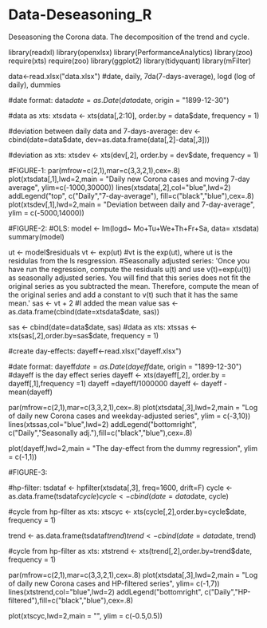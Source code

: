 # Data-Deseasoning_R
Deseasoning the Corona data. The decomposition of the trend and cycle.

library(readxl)
library(openxlsx)
library(PerformanceAnalytics)
library(zoo)
require(xts)
require(zoo)
library(ggplot2)
library(tidyquant)
library(mFilter)

data<-read.xlsx("data.xlsx")
#date, daily, 7da(7-days-average), logd (log of daily), dummies

#date format:
data$date= as.Date(data$date, origin = "1899-12-30")

#data as xts:
xtsdata <- xts(data[,2:10], order.by = data$date, frequency = 1)

#deviation between daily data and 7-days-average:
dev <- cbind(date=data$date, dev=as.data.frame(data[,2]-data[,3]))

#deviation as xts:
xtsdev <- xts(dev[,2], order.by = dev$date, frequency = 1)

#FIGURE-1:
par(mfrow=c(2,1),mar=c(3,3,2,1),cex=.8)
plot(xtsdata[,1],lwd=2,main = "Daily new Corona cases and moving 7-day average",
     ylim=c(-1000,30000))
lines(xtsdata[,2],col="blue",lwd=2)
addLegend("top",
       c("Daily","7-day-average"),
       fill=c("black","blue"),cex=.8)
plot(xtsdev[,1],lwd=2,main = "Deviation between daily and 7-day-average",
     ylim = c(-5000,14000))
     
#FIGURE-2:
#OLS:
model <- lm(logd~ Mo+Tu+We+Th+Fr+Sa, data= xtsdata)
summary(model)

ut <- model$residuals
vt <- exp(ut)
#vt is the exp(ut), where ut is the residulas from the ls resgression.
#Seasonally adjusted series:
'Once you have run the regression, compute the residuals u(t) and 
use v(t)=exp(u(t)) as seasonally adjusted series. You will find that 
this series does not fit the original series as you subtracted the mean. 
Therefore, compute the mean of the original series and add a constant 
to v(t) such that it has the same mean.'
sas <- vt + 2
#I added the mean value
sas <- as.data.frame(cbind(date=xtsdata$date, sas))

sas <- cbind(date=data$date, sas)
#data as xts:
xtssas <- xts(sas[,2],order.by=sas$date, frequency = 1)


#create day-effects:
dayeff<-read.xlsx("dayeff.xlsx")

#date format:
dayeff$date= as.Date(dayeff$date, origin = "1899-12-30")
#dayeff is the day effect series
dayeff <- xts(dayeff[,2], order.by = dayeff[,1],frequency =1)
dayeff =dayeff/1000000
dayeff <- dayeff - mean(dayeff)

par(mfrow=c(2,1),mar=c(3,3,2,1),cex=.8)
plot(xtsdata[,3],lwd=2,main = "Log of daily new Corona cases and weekday-adjusted series",
     ylim = c(-3,10))
lines(xtssas,col="blue",lwd=2)
addLegend("bottomright", c("Daily","Seasonally adj."),fill=c("black","blue"),cex=.8)

plot(dayeff,lwd=2,main = "The day-effect from the dummy regression", ylim = c(-1,1))
     
     
#FIGURE-3:

#hp-filter:
tsdataf <- hpfilter(xtsdata[,3], freq=1600, drift=F)
cycle <- as.data.frame(tsdataf$cycle)
cycle <- cbind( date=data$date, cycle)

#cycle from hp-filter as xts:
xtscyc <- xts(cycle[,2],order.by=cycle$date, frequency = 1)


trend <- as.data.frame(tsdataf$trend)
trend <- cbind( date=data$date, trend)

#cycle from hp-filter as xts:
xtstrend <- xts(trend[,2],order.by=trend$date, frequency = 1)

par(mfrow=c(2,1),mar=c(3,3,2,1),cex=.8)
plot(xtsdata[,3],lwd=2,main = "Log of daily new Corona cases and HP-filtered series",
     ylim= c(-1,7))
lines(xtstrend,col="blue",lwd=2)
addLegend("bottomright", c("Daily","HP-filtered"),fill=c("black","blue"),cex=.8)

plot(xtscyc,lwd=2,main = "", ylim = c(-0.5,0.5))
